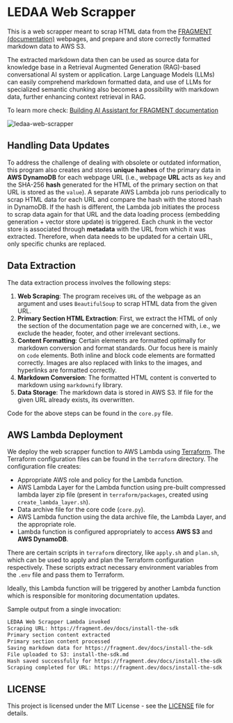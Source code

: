 # LEDAA Web Scrapper

This is a web scrapper meant to scrap HTML data from the [FRAGMENT (documentation)](https://fragment.dev/docs) webpages, and prepare and store correctly formatted markdown data to AWS S3.

The extracted markdown data then can be used as source data for knowledge base in a Retrieval Augmented Generation (RAG)-based conversational AI system or application. Large Language Models (LLMs) can easily comprehend markdown formatted data, and use of LLMs for specialized semantic chunking also becomes a possibility with markdown data, further enhancing context retrieval in RAG.

To learn more check: [Building AI Assistant for FRAGMENT documentation](https://www.pkural.ca/blog/posts/fragment/)

![ledaa-web-scrapper](https://github.com/user-attachments/assets/835a681a-5737-408a-b945-16e3e40c5ab3)

## Handling Data Updates

To address the challenge of dealing with obsolete or outdated information, this program also creates and stores **unique hashes** of the primary data in **AWS DynamoDB** for each webpage URL (i.e., webpage **URL** acts as `key` and the SHA-256 **hash** generated for the HTML of the primary section on that URL is stored as the `value`). A separate AWS Lambda job runs periodically to scrap HTML data for each URL and compare the hash with the stored hash in DynamoDB. If the hash is different, the Lambda job initiates the process to scrap data again for that URL and the data loading process (embedding generation + vector store update) is triggered. Each chunk in the vector store is associated through **metadata** with the URL from which it was extracted. Therefore, when data needs to be updated for a certain URL, only specific chunks are replaced.

## Data Extraction

The data extraction process involves the following steps:

1. **Web Scraping**: The program receives `URL` of the webpage as an argument and uses `BeautifulSoup` to scrap HTML data from the given URL.
2. **Primary Section HTML Extraction**: First, we extract the HTML of only the section of the documentation page we are concerned with, i.e., we exclude the header, footer, and other irrelevant sections.
3. **Content Formatting**: Certain elements are formatted optimally for markdown conversion and format standards. Our focus here is mainly on `code` elements. Both inline and block code elements are formatted correctly. Images are also replaced with links to the images, and hyperlinks are formatted correctly.
4. **Markdown Conversion**: The formatted HTML content is converted to markdown using `markdownify` library.
5. **Data Storage**: The markdown data is stored in AWS S3. If file for the given URL already exists, its overwritten.

Code for the above steps can be found in the `core.py` file.

## AWS Lambda Deployment

We deploy the web scrapper function to AWS Lambda using [Terraform](https://www.terraform.io/). The Terraform configuration files can be found in the `terraform` directory. The configuration file creates:

-   Appropriate AWS role and policy for the Lambda function.
-   AWS Lambda Layer for the Lambda function using pre-built compressed lambda layer zip file (present in `terraform/packages`, created using `create_lambda_layer.sh`).
-   Data archive file for the core code (`core.py`).
-   AWS Lambda function using the data archive file, the Lambda Layer, and the appropriate role.
-   Lambda function is configured appropriately to access **AWS S3** and **AWS DynamoDB**.

There are certain scripts in `terraform` directory, like `apply.sh` and `plan.sh`, which can be used to apply and plan the Terraform configuration respectively. These scripts extract necessary environment variables from the `.env` file and pass them to Terraform.

Ideally, this Lambda function will be triggered by another Lambda function which is responsible for monitoring documentation updates.

Sample output from a single invocation:

```bash
LEDAA Web Scrapper Lambda invoked
Scraping URL: https://fragment.dev/docs/install-the-sdk
Primary section content extracted
Primary section content processed
Saving markdown data for https://fragment.dev/docs/install-the-sdk
File uploaded to S3: install-the-sdk.md
Hash saved successfully for https://fragment.dev/docs/install-the-sdk
Scraping completed for URL: https://fragment.dev/docs/install-the-sdk
```

## LICENSE

This project is licensed under the MIT License - see the [LICENSE](LICENSE) file for details.
